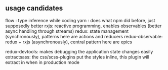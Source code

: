 ## usage candidates
flow : type inference while coding
yarn : does what npm did before, just supposedly better
rxjs: reactive programming, enables observables (better async handling through streams)
redux: state management (synchronously), patterns here are actions and reducers
redux-observable: redux + rxjs (asynchronously), central pattern here are epics

redux-devtools: makes debugging the application state changes easily
extractsass: the css/scss-plugins put the styles inline, this plugin will extract in when in production mode
